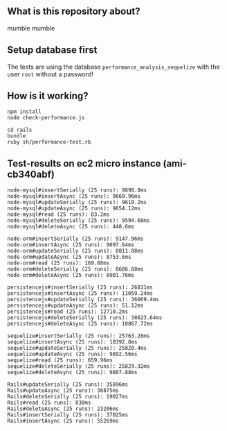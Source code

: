 ## What is this repository about?

mumble mumble

## Setup database first

The tests are using the database `performance_analysis_sequelize` with the user `root` without a password!

## How is it working?

    npm install
    node check-performance.js

    cd rails
    bundle
    ruby sh/performance-test.rb

## Test-results on ec2 micro instance (ami-cb340abf)

    node-mysql#insertSerially (25 runs): 9898.8ms
    node-mysql#insertAsync (25 runs): 9669.96ms
    node-mysql#updateSerially (25 runs): 9610.2ms
    node-mysql#updateAsync (25 runs): 9654.12ms
    node-mysql#read (25 runs): 83.2ms
    node-mysql#deleteSerially (25 runs): 9594.68ms
    node-mysql#deleteAsync (25 runs): 448.6ms

    node-orm#insertSerially (25 runs): 9147.96ms
    node-orm#insertAsync (25 runs): 9097.64ms
    node-orm#updateSerially (25 runs): 8811.08ms
    node-orm#updateAsync (25 runs): 8753.6ms
    node-orm#read (25 runs): 169.88ms
    node-orm#deleteSerially (25 runs): 8686.68ms
    node-orm#deleteAsync (25 runs): 8901.76ms

    persistencejs#insertSerially (25 runs): 26831ms
    persistencejs#insertAsync (25 runs): 11059.24ms
    persistencejs#updateSerially (25 runs): 36069.4ms
    persistencejs#updateAsync (25 runs): 51.12ms
    persistencejs#read (25 runs): 12710.2ms
    persistencejs#deleteSerially (25 runs): 38623.64ms
    persistencejs#deleteAsync (25 runs): 10867.72ms

    sequelize#insertSerially (25 runs): 25763.28ms
    sequelize#insertAsync (25 runs): 10392.8ms
    sequelize#updateSerially (25 runs): 25820.4ms
    sequelize#updateAsync (25 runs): 9892.56ms
    sequelize#read (25 runs): 659.96ms
    sequelize#deleteSerially (25 runs): 25829.32ms
    sequelize#deleteAsync (25 runs): 9807.88ms

    Rails#updateSerially (25 runs): 35896ms
    Rails#updateAsync (25 runs): 36875ms
    Rails#deleteSerially (25 runs): 19027ms
    Rails#read (25 runs): 830ms
    Rails#deleteAsync (25 runs): 23206ms
    Rails#insertSerially (25 runs): 37025ms
    Rails#insertAsync (25 runs): 55269ms
